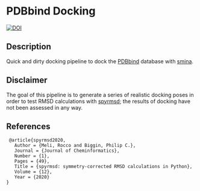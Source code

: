 # PDBbind Docking

[![DOI](https://zenodo.org/badge/254600667.svg)](https://zenodo.org/badge/latestdoi/254600667)

## Description

Quick and dirty docking pipeline to dock the [PDBbind](http://pdbbind.org.cn/) database with [smina](https://sourceforge.net/projects/smina/).

## Disclaimer

The goal of this pipeline is to generate a series of realistic docking poses in order to test RMSD calculations with [spyrmsd](https://github.com/RMeli/spyrmsd); the results of docking have not been assessed in any way.

## References

```
 @article{spyrmsd2020,
   Author = {Meli, Rocco and Biggin, Philip C.},
   Journal = {Journal of Cheminformatics},
   Number = {1},
   Pages = {49},
   Title = {spyrmsd: symmetry-corrected RMSD calculations in Python},
   Volume = {12},
   Year = {2020}
}
```
